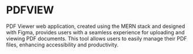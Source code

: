 # PDFVIEW
PDF Viewer web application, created using the MERN stack and designed with Figma, provides users with a seamless experience for uploading and viewing PDF documents. This tool allows users to easily manage their PDF files, enhancing accessibility and productivity.
